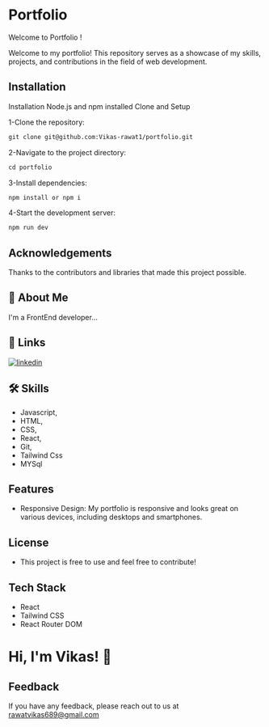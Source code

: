 
# Portfolio

Welcome to Portfolio !

Welcome to my portfolio! This repository serves as a showcase of my skills, projects, and contributions in the field of web development.


## Installation
Installation
Node.js and npm installed
Clone and Setup

1-Clone the repository:
````markdown
git clone git@github.com:Vikas-rawat1/portfolio.git
````


2-Navigate to the project directory:
````markdown
cd portfolio
````
3-Install dependencies:
````markdown
npm install or npm i
````
4-Start the development server:
````markdown
npm run dev
 ````
## Acknowledgements
Thanks to the contributors and libraries that made this project possible.

## 🚀 About Me
I'm a FrontEnd developer...


## 🔗 Links

[![linkedin](https://img.shields.io/badge/linkedin-0A66C2?style=for-the-badge&logo=linkedin&logoColor=white)](https://www.linkedin.com/in/vikas-developer/)


## 🛠 Skills
- Javascript, 
- HTML, 
- CSS,
- React, 
- Git,
- Tailwind Css
- MYSql


## Features

- Responsive Design: My portfolio is responsive and looks great on various devices, including desktops and smartphones.


## License
- This project is free to use and feel free to contribute!



## Tech Stack

- React
- Tailwind CSS
- React Router DOM

# Hi, I'm Vikas! 👋


## Feedback

If you have any feedback, please reach out to us at rawatvikas689@gmail.com

